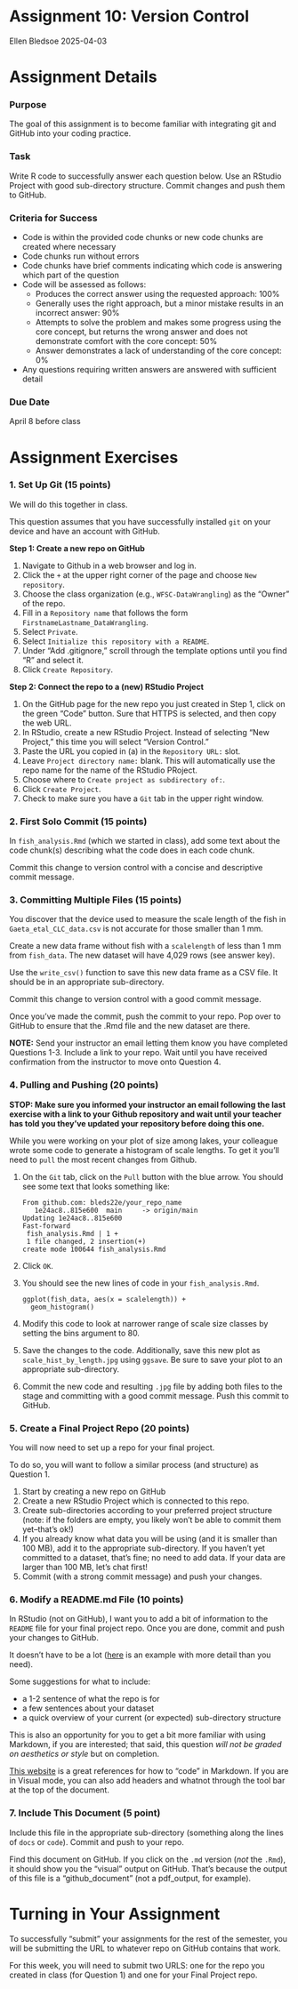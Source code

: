 Assignment 10: Version Control
================
Ellen Bledsoe
2025-04-03

# Assignment Details

### Purpose

The goal of this assignment is to become familiar with integrating git
and GitHub into your coding practice.

### Task

Write R code to successfully answer each question below. Use an RStudio
Project with good sub-directory structure. Commit changes and push them
to GitHub.

### Criteria for Success

- Code is within the provided code chunks or new code chunks are created
  where necessary
- Code chunks run without errors
- Code chunks have brief comments indicating which code is answering
  which part of the question
- Code will be assessed as follows:
  - Produces the correct answer using the requested approach: 100%
  - Generally uses the right approach, but a minor mistake results in an
    incorrect answer: 90%
  - Attempts to solve the problem and makes some progress using the core
    concept, but returns the wrong answer and does not demonstrate
    comfort with the core concept: 50%
  - Answer demonstrates a lack of understanding of the core concept: 0%
- Any questions requiring written answers are answered with sufficient
  detail

### Due Date

April 8 before class

# Assignment Exercises

### 1. Set Up Git (15 points)

We will do this together in class.

This question assumes that you have successfully installed `git` on your
device and have an account with GitHub.

**Step 1: Create a new repo on GitHub**

1.  Navigate to Github in a web browser and log in.
2.  Click the `+` at the upper right corner of the page and choose
    `New repository`.
3.  Choose the class organization (e.g., `WFSC-DataWrangling`) as the
    “Owner” of the repo.
4.  Fill in a `Repository name` that follows the form
    `FirstnameLastname_DataWrangling`.
5.  Select `Private`.
6.  Select `Initialize this repository with a README`.
7.  Under “Add .gitignore,” scroll through the template options until
    you find “R” and select it.
8.  Click `Create Repository`.

**Step 2: Connect the repo to a (new) RStudio Project**

1.  On the GitHub page for the new repo you just created in Step 1,
    click on the green “Code” button. Sure that HTTPS is selected, and
    then copy the web URL.
2.  In RStudio, create a new RStudio Project. Instead of selecting “New
    Project,” this time you will select “Version Control.”
3.  Paste the URL you copied in (a) in the `Repository URL:` slot.
4.  Leave `Project directory name:` blank. This will automatically use
    the repo name for the name of the RStudio PRoject.
5.  Choose where to `Create project as subdirectory of:`.
6.  Click `Create Project`.
7.  Check to make sure you have a `Git` tab in the upper right window.

### 2. First Solo Commit (15 points)

In `fish_analysis.Rmd` (which we started in class), add some text about
the code chunk(s) describing what the code does in each code chunk.

Commit this change to version control with a concise and descriptive
commit message.

### 3. Committing Multiple Files (15 points)

You discover that the device used to measure the scale length of the
fish in `Gaeta_etal_CLC_data.csv` is not accurate for those smaller than
1 mm.

Create a new data frame without fish with a `scalelength` of less than 1
mm from `fish_data`. The new dataset will have 4,029 rows (see answer
key).

Use the `write_csv()` function to save this new data frame as a CSV
file. It should be in an appropriate sub-directory.

Commit this change to version control with a good commit message.

Once you’ve made the commit, push the commit to your repo. Pop over to
GitHub to ensure that the .Rmd file and the new dataset are there.

**NOTE:** Send your instructor an email letting them know you have
completed Questions 1-3. Include a link to your repo. Wait until you
have received confirmation from the instructor to move onto Question 4.

### 4. Pulling and Pushing (20 points)

**STOP: Make sure you informed your instructor an email following the
last exercise with a link to your Github repository and wait until your
teacher has told you they’ve updated your repository before doing this
one.**

While you were working on your plot of size among lakes, your colleague
wrote some code to generate a histogram of scale lengths. To get it
you’ll need to `pull` the most recent changes from Github.

1.  On the `Git` tab, click on the `Pull` button with the blue arrow.
    You should see some text that looks something like:

        From github.com: bleds22e/your_repo_name
           1e24ac8..815e600  main     -> origin/main
        Updating 1e24ac8..815e600
        Fast-forward
         fish_analysis.Rmd | 1 +
         1 file changed, 2 insertion(+)
        create mode 100644 fish_analysis.Rmd

2.  Click `OK`.

3.  You should see the new lines of code in your `fish_analysis.Rmd`.

        ggplot(fish_data, aes(x = scalelength)) +
          geom_histogram()

4.  Modify this code to look at narrower range of scale size classes by
    setting the bins argument to 80.

5.  Save the changes to the code. Additionally, save this new plot as
    `scale_hist_by_length.jpg` using `ggsave`. Be sure to save your plot
    to an appropriate sub-directory.

6.  Commit the new code and resulting `.jpg` file by adding both files
    to the stage and committing with a good commit message. Push this
    commit to GitHub.

### 5. Create a Final Project Repo (20 points)

You will now need to set up a repo for your final project.

To do so, you will want to follow a similar process (and structure) as
Question 1.

1.  Start by creating a new repo on GitHub
2.  Create a new RStudio Project which is connected to this repo.
3.  Create sub-directories according to your preferred project structure
    (note: if the folders are empty, you likely won’t be able to commit
    them yet–that’s ok!)
4.  If you already know what data you will be using (and it is smaller
    than 100 MB), add it to the appropriate sub-directory. If you
    haven’t yet committed to a dataset, that’s fine; no need to add
    data. If your data are larger than 100 MB, let’s chat first!
5.  Commit (with a strong commit message) and push your changes.

### 6. Modify a README.md File (10 points)

In RStudio (not on GitHub), I want you to add a bit of information to
the `README` file for your final project repo. Once you are done, commit
and push your changes to GitHub.

It doesn’t have to be a lot
([here](https://github.com/Big-Biodiversity-Collaborative/west-virginia-white)
is an example with more detail than you need).

Some suggestions for what to include:

- a 1-2 sentence of what the repo is for
- a few sentences about your dataset
- a quick overview of your current (or expected) sub-directory structure

This is also an opportunity for you to get a bit more familiar with
using Markdown, if you are interested; that said, this question *will
not be graded on aesthetics or style* but on completion.

[This website](https://www.markdownguide.org/basic-syntax/) is a great
references for how to “code” in Markdown. If you are in Visual mode, you
can also add headers and whatnot through the tool bar at the top of the
document.

### 7. Include This Document (5 point)

Include this file in the appropriate sub-directory (something along the
lines of `docs` or `code`). Commit and push to your repo.

Find this document on GitHub. If you click on the `.md` version (*not*
the `.Rmd`), it should show you the “visual” output on GitHub. That’s
because the output of this file is a “github_document” (not a
pdf_output, for example).

# Turning in Your Assignment

To successfully “submit” your assignments for the rest of the semester,
you will be submitting the URL to whatever repo on GitHub contains that
work.

For this week, you will need to submit two URLS: one for the repo you
created in class (for Question 1) and one for your Final Project repo.
